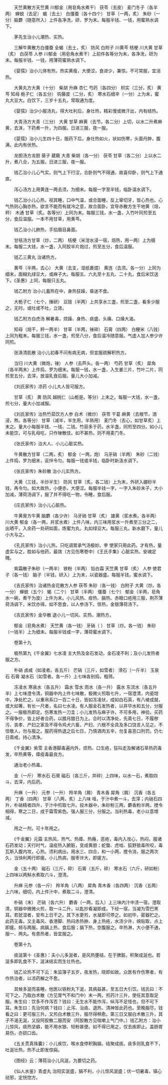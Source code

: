 <!-- { "loadSidebar": true } -->
　　天竺黄散方天竺黄 川郁金（用皂角水煮干） 茯苓（去皮） 麦门冬子（各半两） 蝉蜕（去足） 蝎（去土） 白僵蚕（各十四个） 甘草（一两，炙） 朱砂（一分）脑麝（随意所入）上件各净洗，研、罗为末。每服半钱、一钱，用蜜熟水调下。

　　茅先生治小儿潮热、实热。

　　三解牛黄散方白僵蚕 全蝎（去土，炙） 防风 白附子 川黄芩 桔梗 川大黄 甘草（炙） 白茯苓 人参 川郁金（用皂角水煮干）上前件各等分为末，各净洗，研为末。每服半钱、一钱，用薄荷蜜熟水调下。

　　《婴孺》治小儿体有热，热实黄瘦，大便涩，食进少，兼惊。不可常服，宜消热。

　　大黄丸方大黄（十分） 柴胡 升麻 杏仁 芍药（各四分） 枳实（三分，炙） 黄芩 知母 栀子仁（各五分） 钩藤皮（二分，炙） 寒水石细辛（一分）上为末，蜜丸大豆大。白饮下，三岁十五丸，常取通为度。

　　《婴孺》治少小服汤丸，得大吐利后，身壮热，精彩慢或微汗出，内有结热。

　　大青汤方大青（三分） 大黄 甘草 麻黄（去节。各二分）上切，以水二升煮麻黄，去沫，下药煮一升，为四服。日进三服，夜一服。

　　《婴孺》治小儿生四十日，服药下后，身壮热如火，状如伤寒，头面丹肿，腹满，此内有伏热。

　　龙胆汤方龙胆 葵子 葳蕤 大青 柴胡（各一分） 茯苓 甘草（各二分）上以水二升，煮八合，为五服。日进三服，夜一服。

　　钱乙治小儿心气实，则气上下行涩，合卧则气不得通，故喜仰卧，则气上下通直。

　　泻心汤方上用黄连一两去须，为细末。每服一字至半钱，临卧温水调下。

　　钱乙治小儿心热，视其睡，口中气温，或合面睡，反上窜切牙，皆心热也。心气热则心胸亦热，欲言不能而有就冷之意，故合面卧。宜导赤散方生干地黄（焙，秤） 木通 甘草（炙。各等分）上同为末。每服三钱，水一盏，入竹叶同煎至五分，食后温服。一本不用甘草，用黄芩。

　　钱乙治小儿肺热，手掐眉目鼻面。

　　甘桔汤方甘草（炒，二两） 桔梗（米泔水浸一宿，焙热，用一两）上为细末。每服二大钱，水一盏，入阿胶半片炮过，煎至五分，食后温服。

　　钱乙三黄丸 治诸热方。

　　黄芩（半两，去心） 大黄（去支，湿纸裹煨） 黄连（去须。各一分）上同为细末，面糊丸绿豆大，或麻子大。每服五、六丸至十五丸、二十丸，食后米饮送下。《圣惠》上同，每服只五丸。

　　钱乙附方 治小儿蓄热在中，身热狂躁，昏迷不食。

　　大栀子仁（七个，捶研） 豆豉（半两）上共享水三盏，煎至二盏，看多少服之，无时。或吐或不吐，立效。

　　钱乙附方白虎汤 解暑毒，烦躁、身热、痰盛、头痛、口燥大渴。

　　知母（焙干，秤一两半） 甘草（半两，锉碎） 石膏（四两） 白粳米（八钱）上同为粗末。每服三钱，水一盏，煎至八分，食后温冷随意服。气虚人加人参少许同煎。

　　张涣清肌散 治小儿初春不问有病无病，但宜服疏解积热方。

　　当归 川大黄（微炮，锉） 人参（去芦头。各一两） 芍药 甘草（炙） 犀角（各半两末）上件捣，罗为细末。每服一钱，水一盏，入生姜三片，竹叶二片，同煎至五分，去滓，放温乳食后服。量儿大小加减。

　　《刘氏家传》凉药 小儿大人皆可服方。

　　甘草（炙） 黄 防风 越桃仁（山栀是。等分）上末之。每服一大钱，水一盏，煎七分，量大小加减服。

　　《刘氏家传》治热竹茹饮方人参 白术（微炒） 茯苓 干葛 麻黄（去根节，酒浸，熬。各等分） 甘草（减半，半生用，半熟用） 麦门冬（去心，如甘草炙）上末之。量大小每服半钱、一钱、二钱。竹茹多于药，水半盏，同煎至四分。如小儿未能饮，可与乳母吃，只作锉散佳。如不甚热，则不用麦门冬。

　　《张氏家传》治大人、小儿心脏实热。

　　牛黄散方甘草（二两，炙） 郁金（一两，炮） 马牙硝（半两） 朱砂（二钱）上件捣，罗为细末，衮拌令匀。每服一钱或半钱，临卧时新汲水调下。

　　《张氏家传》朱砂散 治小儿实热方。

　　大黄（三钱，半炒半生） 防风 甘草（炙。各二钱）上为末，外研入硼砂半钱，再令匀。如大故热，小便赤，大便涩。每服半钱一字，一字入朱砂末子，大小加减，薄荷汤调下，服了并不得吃一物，令睡，食后服。

　　《庄氏家传》治小儿心脏热。

　　牛黄膏方牛黄 脑麝（各少许） 马牙硝 甘草（炙） 雄黄（浆水煮。各半两） 川大黄 郁金（各一两，并浆水煮）上件八味，内三味用浆水一升煮至三分之二，出晒干，入余药一处研如面，炼蜜为丸，丸如绿豆大。每服三丸，新水磨下，量儿小大与之。

　　《孔氏家传》治小儿热，只吃调胃承气汤极妙。李 使家只用此药。才有热，量虚实与之，胜如与他药，最效（方见伤寒卷中）《王氏手集》心脏实热，安魂定魄。

　　紫霜散子朱砂（一两半） 铁粉（半两） 铅白霜 天竺黄 甘草（炙） 人参 使君子（各一钱） 脑子（半钱，研入）上为末，以瓷器盛。每服半钱，蜜水调下。

　　《吉氏家传》治诸热金花散方人参 茯苓 朱砂（各一钱） 白附子 大黄（炒。各一分） 蝉蜕（五个） 蝎（二个） 甘草（半两） 僵蚕（七个） 郁金（半两，皂角水一碗，煮干为度）上件为末。小儿风热、疳热、膈热、赤眼口疮用三服，荆芥薄荷汤调下，米饮亦得。如不思食，以人参汤下。惊热，金银薄荷汤下。

　　《吉氏家传》金华散 退小儿一切风、实热、潮热方。

　　郁金（皂角水煮） 天竺黄（各一钱） 牙硝（ ） 甘草（炒。各一钱） 朱砂（一钱半）上为细末。每服半钱或一字，薄荷蜜水调下。

　　卷第十九

　　极热第九《千金翼》七水凌 主大热及金石发动，金石凌不利；及小儿发热者服之方。

　　朴硝 卤咸（如凌者。各五斤） 芒硝（三斤，如雪者） 滑石（一斤半） 玉泉石 石膏 凝水石（如雪者。各一斤）上七味各别捣，粗筛。

　　冻凌水 寒泉水（各五升） 霜水 雪水 雨水（各一升） 露水 东流水（各五升半）上七味澄令清，铜器中内上件七味散，极微火煎取七升，一宿澄清，内瓷坩中，净处贮之。以重帛系口一百二十日，皆如冻凌状，成如白石英，有八棱成就，或大如箸，有长一尺者，名曰七水凌。有人服金石发热者，以井华水和五分，分服之。一服极热即定。伤寒发热一刀圭；小儿发热与麻子许。不可多用，神验。买药不得争价，皆上好者合药，以腊月腊日为上。合时以清净处，先斋七日，不履秽污、丧孝、产妇之家及不得令鸡犬六畜，产妇、六根不全具及多口饶言人见之。不信敬人，勿与服之。服药得热退之后七日，乃慎酒肉五辛，勿复喜恶口刑罚。仍七日斋戒，持心清净。

　　《千金翼》紫雪 主香港脚毒遍内外，烦热、口生疮，狂叫走及解诸石草热药毒发，卒热黄等，瘴疫毒最良方。

　　通治老小热毒。

　　金（一斤） 寒水石 石膏 磁石（各三斤，并碎）上四味，以水一石，煮取四斗，去滓，内后药。

　　升麻（一升） 元参（一升） 羚羊角（屑） 青木香 犀角（屑） 沉香（各五两） 丁香（四两） 甘草（八两，炙）上八味 咀，于汁中煮一斗，去滓；内硝石四升，朴硝精者四升，于汁中煎取七升。投木器中，朱砂粉三两，麝香粉半两，搅令相得，寒之二日，成于霜雪紫色。强人服三分，分服之。当利热毒，老小以意增减。

　　用之一剂，可十年用之。

　　《千金翼》元霜 主热风、热气、热瘴、热癃，恶疮，毒内入攻心，热闷，服诸石药发动；天行时气，温疫热入腑脏，变成黄胆；蛇螫、虎啮、狐野狼毒所咬，毒瓦斯入腹内攻，心热。须利病出，用水三、四合，和一小两，搅令消，服之两次久，当快利两行即瘥。小儿热病，服枣许大，即瘥方。

　　金（五十两） 磁石（三斤，碎） 石膏（五斤，碎） 寒水石（六斤，研如粉）上四味以两斛水煮取六斗，澄清。

　　升麻 元参（各一斤） 羚羊角（八两） 犀角 青木香（各四两） 沉香（五两）上六味，细切，内上件汁中，煮取二斗，澄清。

　　朴硝（末） 芒硝（各六升） 麝香（一两，后入）上三味内汁中渍一宿，澄取清，铜器中微微火煎，取一斗二升，以匙抄看凝即成，下经一宿，当凝为雪巴黑耳。若犹湿者，安布上日干之。其下水更煎，水凝即可停之。如初毕，密器贮之。此药无毒。又主毒风、香港脚、热闷赤热肿、身上热疮，水渍少许，绵贴取，点上即瘥。频与两服。病膈上热，食后服；膈下热，空腹服之。卒热淋，大小便不通，服一、两丸。有患热者，皆宜服之。

　　卷第十九

　　痰涎第十《圣惠》：夫小儿多涎者，是风热壅结，在于脾脏，积聚成涎也。若涎多即乳食不下，涎沫结实而生壮热也。

　　钱乙论热不可下云：朱监簿子五岁，夜发热，晓即如故。众医有作伤寒者，有作热治者，以凉药解之不愈。

　　其候多涎而喜睡，他医以铁粉丸下涎，其病益甚，至五日大引饮。钱氏曰：不可下之。乃取白术散（方见胃气不和门中）末一两，煎药汁三升，使任其意取足服。朱生曰：饮多不作泻否？钱曰：无生水不能作泻，纵泻不足怪也，但不可下耳。朱生曰：先治何病？钱曰：止泻、治痰、退热、清神皆此药也。至晚服尽，钱看之曰：更可服三升。又煎白术散三升，服尽得稍愈。第三日又服白术散三升，其子不渴无涎，又投阿胶散二服而安（阿胶散方见喘嗽上气门中。）钱乙附方：治小儿惊风，痰热坚癖，能不用水银、轻粉甚便。如不得已用之，仅去疾即止。盖肠胃易伤，亦损口齿。

　　《五关贯真珠囊》：小儿疾饮，喉水食停积胸膈，结聚成痰。痰多则乳食不下，吐涎壮热，热不止即发惊痫。

　　《图经》云：薄荷治小儿风涎，为要切之药。

　　《仙人水鉴》青虚丸 治阳实涎盛，膈不利，小儿惊风涎盛；伏一切暑毒，镇心祛邪，定恍惚方。

